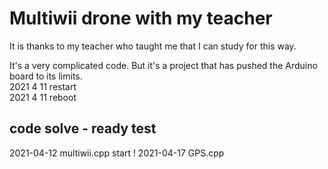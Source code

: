 # Multiwii drone with my teacher

It is thanks to my teacher who taught me that I can study for this way.

It's a very complicated code.  But it's a project that has pushed the Arduino board to its limits.  
2021 4 11 restart  
2021 4 11 reboot  

## code solve - ready test

2021-04-12 multiwii.cpp start !
2021-04-17 GPS.cpp